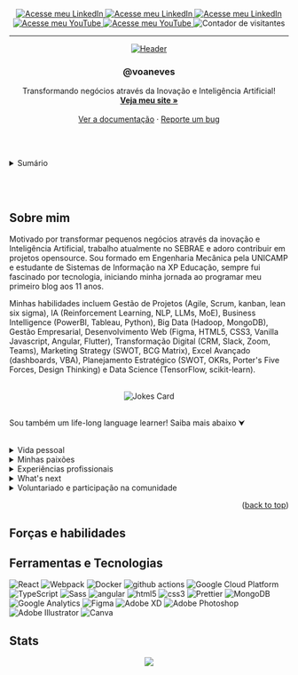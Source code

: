 <a name="readme-top"></a>

<div align="center">
  <a href="https://linkedin.com/in/voaneves">
    <img src="https://img.shields.io/badge/-LinkedIn-black.svg?style=for-the-badge&logo=linkedin&colorB=555" alt="Acesse meu LinkedIn">
  </a>
  <a href="[https://linkedin.com/in/voaneves](https://stackoverflow.com/users/10596901/voaneves)">
    <img src="https://img.shields.io/badge/-Stack%20Overflow-black.svg?style=for-the-badge&logo=stackoverflow&colorB=555" alt="Acesse meu LinkedIn">
  </a>
  <a href="https://github.com/voaneves">
    <img src="https://img.shields.io/badge/-GitHub-black.svg?style=for-the-badge&logo=github&colorB=555" alt="Acesse meu LinkedIn">
  </a>
  <a href="https://youtube.com/voaneves">
    <img src="https://img.shields.io/badge/-YouTube-black.svg?style=for-the-badge&logo=youtube&colorB=555" alt="Acesse meu YouTube">
  </a>
  <a href="https://voaneves.com">
    <img src="https://img.shields.io/badge/-Meu%20Site-black.svg?style=for-the-badge&logo=pinboard&colorB=555" alt="Acesse meu YouTube">
  </a>
  <img src="https://komarev.com/ghpvc/?username=voaneves&style=for-the-badge&color=cc0000" alt="Contador de visitantes">
  <hr>
  <a href="https://github.com/voaneves">
    <img src="https://readme-typing-svg.herokuapp.com?font=Mouse+Memoirs&size=65&pause=500&color=cc0000&center=true&vCenter=true&width=600&height=70&lines=Hello,+World!;Me+chamo+Victor,+ou+@voaneves;Vamos+colaborar!" alt="Header">
  </a>
  <br />
  <h3 align="center">@voaneves</h3>
  <p align="center">
    Transformando negócios através da Inovação e Inteligência Artificial!
    <br />
    <a href="https://github.com/voaneves/calendario-de-aniversarios"><strong>Veja meu site »</strong></a>
    <br />
    <br />
    <a href="https://voaneves.com">Ver a documentação</a>
    ·
    <a href="https://github.com/voaneves/voaneves/issues">Reporte um bug</a>
  </p>
</div>

<br /><br />

<details>
  <summary>Sumário</summary>
  <ol>
    <li>
      <a href="#sobre-o-projeto">Sobre o projeto</a>
      <ul>
        <li><a href="#tecnologias-utilizadas">Tecnologias utilizadas</a></li>
      </ul>
    </li>
    <li><a href="#funcionalidades">Funcionalidades</a></li>
    <li><a href="#estrutura-do-projeto">Estrutura do projeto</a></li>
    <li><a href="#como-usar">Como usar</a></li>
    <li><a href="#to-do">To do</a></li>
    <li><a href="#reportando-bugs">Reportando bugs</a></li>
    <li><a href="#licença">Licença</a></li>
  </ol>
</details>

<br /><br />

## Sobre mim

Motivado por transformar pequenos negócios através da inovação e Inteligência Artificial, trabalho atualmente no SEBRAE e adoro contribuir em projetos opensource. Sou formado em Engenharia Mecânica pela UNICAMP e estudante de Sistemas de Informação na XP Educação, sempre fui fascinado por tecnologia, iniciando minha jornada ao programar meu primeiro blog aos 11 anos.

Minhas habilidades incluem Gestão de Projetos (Agile, Scrum, kanban, lean six sigma), IA (Reinforcement Learning, NLP, LLMs, MoE), Business Intelligence (PowerBI, Tableau, Python), Big Data (Hadoop, MongoDB), Gestão Empresarial, Desenvolvimento Web (Figma, HTML5, CSS3, Vanilla Javascript, Angular, Flutter), Transformação Digital (CRM, Slack, Zoom, Teams), Marketing Strategy (SWOT, BCG Matrix), Excel Avançado (dashboards, VBA), Planejamento Estratégico (SWOT, OKRs, Porter's Five Forces, Design Thinking) e Data Science (TensorFlow, scikit-learn).

<br />

<div align="center">
  <img src="https://readme-jokes.vercel.app/api" alt="Jokes Card" />
</div>

<br />

Sou também um life-long language learner! Saiba mais abaixo ⮟

<br />

<details>
  <summary>Vida pessoal</summary>

  > Nasci em Araguaína, Tocantins, e cresci em uma família extensa e unida. Meu interesse por tecnologia floresceu aos 11 anos, quando comecei a experimentar com HTML e CSS, avançando para Python aos 15. O ensino médio foi uma época de determinação, onde me empenhei nos estudos para os vestibulares. Morei em diversos estados do Brasil, e hoje, faço minha residência em Dianópolis/TO. Embora a expectativa fosse seguir Direito, me formei Engenheiro Mecânico na UNICAMP e hoje curso Sistemas de Informação na XP Educação. Aprecio profundamente as conexões humanas, a jornada da vida, e as experiências que me moldaram.

</details>
<details>
  <summary>Minhas paixões</summary>

  > A tecnologia e inovação têm sido constantes em minha vida, especialmente a Inteligência Artificial. Meu amor por mangás, manhwas e animes se entrelaça com meu gosto por jogos online, os quais também contribuíram para o meu aprendizado de inglês. Além disso, sou comprometido com a aprendizagem contínua, explorando novas fronteiras em IA e me dedicando à leitura e ao exercício físico. A jornada de descoberta e crescimento pessoal é algo que valorizo imensamente, juntamente com as relações humanas que enriquecem minha existência.

</details>
<details>
  <summary>Experiências profissionais</summary>

  > - **Iniciação Científica na UNICAMP (2º ao 5º semestre):** Pesquisa em engenharia de materiais, uso de Python, gestão de tempo e colaboração com pesquisadores. Apresentação no Congresso de Iniciação Científica.
  > - **Mercado de Trabalho de Engenharia (MTE) na UNICAMP:** Marketing (SWOT, Design Thinking), parcerias com empresas, reestruturação de imagem, liderança e comunicação.
  > - **Estágios na Coca-Cola FEMSA e Krones (Alemanha):** Manutenção, gerenciamento de projetos com Agile e Lean Six Sigma, uso de Excel, SAP, Python, e liderança de projetos DMAIC.
  > - **Trainee na Coca-Cola FEMSA:** Planejamento Estratégico (SWOT, BSc, PEST, OKRs), Business Intelligence (PowerBI, Tableau), inovação e colaboração com executivos C-level.
  > - **Gestor de Carteira no Damásio Educacional:** Transformação Digital (CRM, Slack, Zoom, Microsoft Teams), liderança, gestão empresarial, marketing (Business Model Canvas, Design Thinking) e inovação na gestão.
  > - **Web Developer - Freelancer:** Desenvolvimento web (HTML5, CSS3, Vanilla Javascript, Angular, Flutter), consultoria em TI, estratégia de marketing e negócios.
  > - **Agente Local de Inovação (ALI) - SEBRAE:** Trabalho com MPEs usando Big Data (Hadoop, MongoDB), otimização de negócios, inovação, inteligência artificial (Reinforcement Learning, NLP), tudo através do programa “Brasil Mais”.
  > - **Analista Técnico - SEBRAE:** Empoderamento feminino, desenvolvimento territorial, políticas públicas, Educação Empreendedora, inovação (VBA/Dashboards) em pequenas e médias empresas, uso de metodologias ágeis (Scrum, Kanban), desenvolvimento de Plano de Negócios e PE nesses negócios. Experiência também em fornecimento de consultorias/instrutorias na área de gestão/inovação.

</details>
<details>
  <summary>What's next</summary>

  > À medida que avanço em minha jornada profissional, estou entusiasmado em explorar novos horizontes que unam tecnologia, inovação, liderança e impacto social. Minha paixão pela Inteligência Artificial, aprendizado contínuo e empreendedorismo continuará a ser o motor de minha carreira.
  >
  > - **Engenheiro de Prompt:** Planejo aprofundar minha expertise em IA, especialmente nos SotA da RL (GDI e MuZero) e também em aplicações para os LLMs, buscando soluções que promovam eficiência, sustentabilidade e crescimento em diversos setores da economia.
  > - **Liderança e Gestão:** Como alguém que valoriza a colaboração e a capacitação, aspira a liderar equipes inovadoras, incentivando a criatividade e a resolução de problemas complexos, com foco em metodologias ágeis e tomada de decisão orientada por dados.
  > - **Impacto Social e Desenvolvimento Territorial:** Inspirado por meu trabalho no SEBRAE, pretendo continuar contribuindo para o desenvolvimento de comunidades, promovendo a educação empreendedora e apoiando a inclusão através da tecnologia.
  > - **Cultura e Entretenimento:** Minha paixão por mangás, manhwas e animes também encontrará espaço em meus planos futuros. Talvez explorar o desenvolvimento de plataformas interativas, educativas e de entretenimento que unam essa paixão à tecnologia.
  > - **Aprendizado Contínuo:** A educação sempre foi uma parte vital de minha vida, e planejo continuar meu crescimento acadêmico e profissional, participando de conferências, cursos e colaborações internacionais.
  > - **Empreendedorismo:** Com uma visão holística de negócios e vasta experiência em diferentes campos, estou animado para, eventualmente, embarcar em uma jornada empreendedora, unindo tecnologia, inovação e impacto social em uma empresa que reflita minhas paixões e valores.
  >
  > Minha jornada até agora tem sido incrivelmente enriquecedora, e estou ansioso para ver onde essas aspirações me levarão. Seja em um novo papel desafiador, um projeto pioneiro ou uma aventura empreendedora, estou preparado e motivado para o que vem a seguir.

</details>
<details>
  <summary>Voluntariado e participação na comunidade</summary>

  > O voluntariado tem sido uma parte fundamental da minha vida, ensinando-me sobre compaixão, colaboração e a diferença que um indivíduo pode fazer. Seja brincando com crianças, ajudando idosos, melhorando a experiência de usuários do Google Maps ou avaliando propostas inovadoras, cada experiência fortaleceu minha conexão com a comunidade e reforçou meu compromisso com a mudança positiva.
  >
  > - **Sonhar Acordado:** Iniciei minha jornada com a ONG Sonhar Acordado em 2013, dedicando seis anos à causa. Participando de atividades recreativas e de arrecadação com crianças carentes, aprendi a importância da empatia e do engajamento social, enquanto trabalhava em instituições como o Centro Social Romília Maria e a Creche Tia Léa.
  > - **Boas Obras:** Em 2016, me engajei com a ONG Boas Obras, ajudando casas de idosos e moradores de rua. Além de participar de eventos e campanhas, usei minhas habilidades técnicas para criar o site da organização, facilitando a adesão de novos membros e aumentando a conscientização.
  > - **Google Local Guide:** Como Local Guide de Nível 6, contribuo para melhorar a qualidade e precisão das informações no Google Maps. Minhas atividades incluem avaliações de estabelecimentos, envio de fotos, melhorias de rotas e atualização de informações, conectando-me com guias ao redor do mundo.
  > - **Avaliador - Programa Centelha:** Atualmente, atuo como Avaliador no Programa Centelha, uma iniciativa que visa estimular a criação de empreendimentos inovadores. Meu papel é avaliar e selecionar propostas de novos negócios, apoiando empreendedores na transformação de suas ideias em realidade. Isso alinha-se com minha paixão por inovação e empreendedorismo, permitindo-me contribuir para o crescimento e sucesso de startups promissoras.

</details>

<p align="right">(<a href="#readme-top">back to top</a>)</p>

## Forças e habilidades

## Ferramentas e Tecnologias

<p>
  <img alt="React" src="https://img.shields.io/badge/-React-45b8d8?style=flat-square&logo=react&logoColor=white" />
  <img alt="Webpack" src="https://img.shields.io/badge/-Webpack-8DD6F9?style=flat-square&logo=webpack&logoColor=white" /> 
  <img alt="Docker" src="https://img.shields.io/badge/-Docker-46a2f1?style=flat-square&logo=docker&logoColor=white" />
  <img alt="github actions" src="https://img.shields.io/badge/-Github_Actions-2088FF?style=flat-square&logo=github-actions&logoColor=white" />
  <img alt="Google Cloud Platform" src="https://img.shields.io/badge/-Google_Cloud_Platform-1a73e8?style=flat-square&logo=google-cloud&logoColor=white" />
  <img alt="TypeScript" src="https://img.shields.io/badge/-TypeScript-007ACC?style=flat-square&logo=typescript&logoColor=white" />
  <img alt="Sass" src="https://img.shields.io/badge/-Sass-CC6699?style=flat-square&logo=sass&logoColor=white" />
  <img alt="angular" src="https://img.shields.io/badge/-Angular-DD0031?style=flat-square&logo=angular&logoColor=white" />
  <img alt="html5" src="https://img.shields.io/badge/-HTML5-E34F26?style=flat-square&logo=html5&logoColor=white" />
  <img alt="css3" src="https://img.shields.io/badge/-CSS3-FB542B?style=flat-square&logo=css3&logoColor=white" />
  <img alt="Prettier" src="https://img.shields.io/badge/-Prettier-F7B93E?style=flat-square&logo=prettier&logoColor=white" />
  <img alt="MongoDB" src="https://img.shields.io/badge/-MongoDB-13aa52?style=flat-square&logo=mongodb&logoColor=white" />
  <img alt="Google Analytics" src="https://img.shields.io/badge/Google%20Analytics-E37400?style=flat-square&logo=google%20analytics&logoColor=white" />
  <img alt="Figma" src="https://img.shields.io/badge/Figma-12AA59?style=flat-square&logo=figma&logoColor=white" />
  <img alt="Adobe XD" src="https://img.shields.io/badge/Adobe%20XD-450135?style=flat-square&logo=adobexd&logoColor=white" />
  <img alt="Adobe Photoshop" src="https://img.shields.io/badge/Adobe%20Photoshop-001d34?style=flat-square&logo=adobephotoshop&logoColor=white" />
  <img alt="Adobe Illustrator" src="https://img.shields.io/badge/Adobe%20Illustrator-330000?style=flat-square&logo=adobeillustrator&logoColor=white" />
  <img alt="Canva" src="https://img.shields.io/badge/Canva-4165ec?style=flat-square&logo=canva&logoColor=white" />
</p>

## Stats

<div align="center">
  <picture>
    <source
      srcset="https://github-readme-stats.vercel.app/api?username=voaneves&icon_color=cc0000&show_icons=true&theme=dark"
      media="(prefers-color-scheme: dark)"
    />
    <source
      srcset="https://github-readme-stats.vercel.app/api?username=anuraghazra&show_icons=true"
      media="(prefers-color-scheme: light), (prefers-color-scheme: no-preference)"
    />
    <img src="https://github-readme-stats.vercel.app/api?username=anuraghazra&show_icons=true" />
  </picture>
</div>
